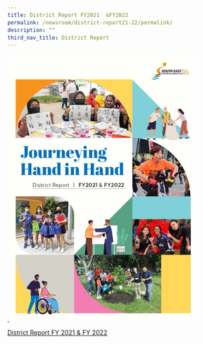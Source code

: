 ```yaml
---
title: District Report FY2021  &FY2022
permalink: /newsroom/district-report21-22/permalink/
description: ""
third_nav_title: District Report
---
```

<a href="https://go.gov.sg/district-report-fy2021-2022">
&nbsp;<img src="/images/NewsRoom/district%20report%20cover_fy21&amp;22.jpg" style="width:auto; height:600px;">

[District Report FY 2021 &amp; FY 2022](https://go.gov.sg/district-report-fy2021-fy2022)

</a>